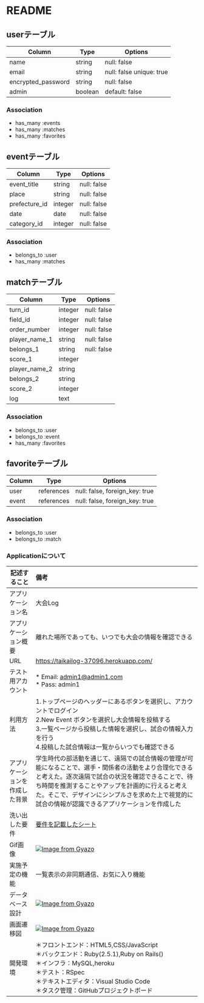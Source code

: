 # README

## userテーブル
| Column             | Type    | Options                   |
| ------------------ | ------- | ------------------------- |
| name               | string  | null: false               |
| email              | string  | null: false unique: true  |
| encrypted_password | string  | null: false               |
| admin              | boolean | default: false            |

### Association
- has_many :events
- has_many :matches
- has_many :favorites

## eventテーブル
| Column        | Type    | Options     |
| ------------- | ------- | ----------- |
| event_title   | string  | null: false |
| place         | string  | null: false |
| prefecture_id | integer | null: false |
| date          | date    | null: false |
| category_id   | integer | null: false |

### Association
- belongs_to :user
- has_many :matches

## matchテーブル
| Column        | Type    | Options     |
| ------------- | ------- | ----------- |
| turn_id       | integer | null: false |
| field_id      | integer | null: false |
| order_number  | integer | null: false |
| player_name_1 | string  | null: false |
| belongs_1     | string  | null: false |
| score_1       | integer |             |
| player_name_2 | string  |             |
| belongs_2     | string  |             |
| score_2       | integer |             |
| log           | text    |             |

### Association
- belongs_to :user
- belongs_to :event
- has_many :favorites

## favoriteテーブル
| Column | Type       | Options                        |
| ------ | ---------- | ------------------------------ |
| user   | references | null: false, foreign_key: true |
| event  | references | null: false, foreign_key: true |

### Association
- belongs_to :user
- belongs_to :match


### Applicationについて

| 記述すること        | 備考                                                                                              |
| ----------------- | :----------------------------------------------------------------------------------------------- |
| アプリケーション名   | 大会Log  |
| アプリケーション概要 | 離れた場所であっても、いつでも大会の情報を確認できる |
| URL               | https://taikailog-37096.herokuapp.com/ |
| テスト用アカウント   | * Email: admin1@admin1.com <br> * Pass: admin1 |
| 利用方法           | 1.トップページのヘッダーにあるボタンを選択し、アカウントでログイン <br> 2.New Event ボタンを選択し大会情報を投稿する <br> 3.一覧ページから投稿した情報を選択し、試合の情報入力を行う <br> 4.投稿した試合情報は一覧からいつでも確認できる|
| アプリケーションを作成した背景 | 学生時代の部活動を通じて、遠隔での試合情報の管理が可能になることで、選手・関係者の活動をより合理化できると考えた。逐次遠隔で試合の状況を確認できることで、待ち時間を推測することやアップを計画的に行えると考えた。そこで、デザインにシンプルさを求めた上で視覚的に試合の情報が認識できるアプリケーションを作成した |
| 洗い出した要件       | [要件を記載したシート](https://docs.google.com/spreadsheets/d/1ytgqzCArqGLReePKcvN3BYLK0GxPao0kVEVU4N3Hi9c/edit#gid=982722306) |
| Gif画像            | [![Image from Gyazo](https://i.gyazo.com/3549e02cf46718d42710f5f4d10eef81.gif)](https://gyazo.com/3549e02cf46718d42710f5f4d10eef81) |
| 実施予定の機能       | 一覧表示の非同期通信、お気に入り機能 |
| データベース設計     | [![Image from Gyazo](https://i.gyazo.com/9c9d07df80170bbb0ac0eddf16008b17.png)](https://gyazo.com/9c9d07df80170bbb0ac0eddf16008b17) |
| 画面遷移図          | [![Image from Gyazo](https://i.gyazo.com/178c1d1880ef02ce71948f9a971aaae0.png)](https://gyazo.com/178c1d1880ef02ce71948f9a971aaae0) |
| 開発環境            | ＊フロントエンド：HTML5,CSS/JavaScript<br> ＊バックエンド：Ruby(2.5.1),Ruby on Rails()<br> ＊インフラ：MySQL,heroku<br> ＊テスト：RSpec<br> ＊テキストエディタ：Visual Studio Code<br> ＊タスク管理：GitHubプロジェクトボード |